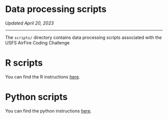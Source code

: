 # Data processing scripts

_Updated April 20, 2023_

---

The `scripts/` directory contains data processing scripts associated
with the USFS AirFire Coding Challenge

# R scripts

You can find the R instructions [here](./R/README.md).

# Python scripts

You can find the python instructions [here](./python/README.md).
